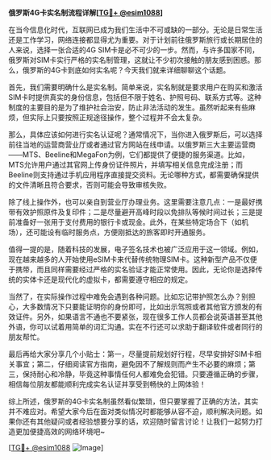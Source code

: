**俄罗斯4G卡实名制流程详解[[TG💪+ @esim1088](https://t.me/s/esim1088)]**

在当今信息化时代，互联网已成为我们生活中不可或缺的一部分。无论是日常生活还是工作学习，网络连接都显得尤为重要。对于计划前往俄罗斯旅行或长期居住的人来说，选择一张合适的4G SIM卡是必不可少的一步。然而，与许多国家不同，俄罗斯对SIM卡实行严格的实名制管理，这就让不少初次接触的朋友感到困惑。那么，俄罗斯的4G卡到底如何实名呢？今天我们就来详细聊聊这个话题。

首先，我们需要明确什么是实名制。简单来说，实名制就是要求用户在购买和激活SIM卡时提供真实的身份信息，包括但不限于姓名、护照号码、联系方式等。这种制度的主要目的是为了维护社会治安，防止非法活动的发生。虽然听起来有些麻烦，但实际上只要按照正规途径操作，整个过程并不会太复杂。

那么，具体应该如何进行实名认证呢？通常情况下，当你进入俄罗斯后，可以选择前往当地的运营商营业厅或者通过官方网站在线申请。以俄罗斯三大主要运营商——MTS、Beeline和MegaFon为例，它们都提供了便捷的服务渠道。比如，MTS允许用户通过其官网上传身份证件照片，并填写相关信息完成注册；而Beeline则支持通过手机应用程序直接提交资料。无论哪种方式，都需要确保提供的文件清晰且符合要求，否则可能会导致审核失败。

除了线上操作外，也可以亲自到营业厅办理业务。这里需要注意几点：一是最好携带有效护照原件及复印件；二是尽量避开高峰时段以免排队等候时间过长；三是提前准备好一张用于支付费用的银行卡或现金。此外，在某些特定场合下（如机场），还可能设有临时服务点，方便刚抵达的旅客即时开通服务。

值得一提的是，随着科技的发展，电子签名技术也被广泛应用于这一领域。例如，现在越来越多的人开始使用eSIM卡来代替传统物理SIM卡。这种新型产品不仅便于携带，而且同样需要经过严格的实名验证才能正常使用。因此，无论你是选择传统的实体卡还是现代化的虚拟卡，都需要遵守相应的规定。

当然了，在实际操作过程中难免会遇到各种问题。比如忘记带护照怎么办？别担心，大多数情况下只要能证明你的身份即可，比如出示驾照或者其他官方颁发的有效证件。另外，如果语言不通也不要紧张，现在很多工作人员都会说英语甚至其他外语，你可以试着用简单的词汇沟通。实在不行还可以求助于翻译软件或者同行的朋友帮忙。

最后再给大家分享几个小贴士：第一，尽量提前规划好行程，尽早安排好SIM卡相关事宜；第二，仔细阅读官方指南，避免因不了解规则而产生不必要的麻烦；第三，保持耐心和冷静，毕竟这种事情任何人都难免会犯错。只要遵循正确的步骤，相信每位朋友都能顺利完成实名认证并享受到畅快的上网体验！

综上所述，俄罗斯的4G卡实名制虽然看似繁琐，但只要掌握了正确的方法，其实并不难应对。希望大家今后在面对类似情况时都能够从容不迫，顺利解决问题。如果你还有其他疑问或者经验想要分享的话，欢迎随时留言讨论！让我们一起努力打造更加便捷高效的网络环境吧~

[[TG💪+ @esim1088](https://t.me/s/esim1088) ![Image](https://i.postimg.cc/4NQfJmqS/Snipaste-2025-05-13-00-14-12.png)]